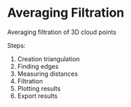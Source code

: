 # Averaging Filtration
Averaging filtration of 3D cloud points

Steps:
  1. Creation triangulation
  2. Finding edges
  3. Measuring distances
  4. Filtration
  5. Plotting results
  6. Export results
